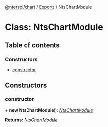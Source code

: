 [@ntersol/chart](../README.md) / [Exports](../modules.md) / NtsChartModule

# Class: NtsChartModule

## Table of contents

### Constructors

- [constructor](ntschartmodule.md#constructor)

## Constructors

### constructor

\+ **new NtsChartModule**(): [*NtsChartModule*](ntschartmodule.md)

**Returns:** [*NtsChartModule*](ntschartmodule.md)
